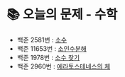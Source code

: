 # 📚 오늘의 문제 - 수학
- 백준 2581번 : [소수](https://www.acmicpc.net/problem/2581)
- 백준 11653번 : [소인수분해](https://www.acmicpc.net/problem/11653)
- 백준 1978번 : [소수 찾기](https://www.acmicpc.net/problem/1978)
- 백준 2960번 : [에라토스테네스의 체](https://www.acmicpc.net/problem/2960)
